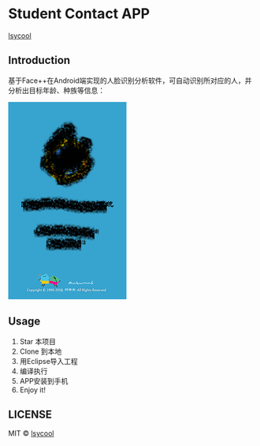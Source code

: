 # Student Contact APP

[lsycool](https://github.com/lsycool/PictureDetect)

## Introduction

基于Face++在Android端实现的人脸识别分析软件，可自动识别所对应的人，并分析出目标年龄、种族等信息：

![Image text](https://github.com/lsycool/imgFolder/blob/master/splash.png)

## Usage

1. Star 本项目
2. Clone 到本地
3. 用Eclipse导入工程
4. 编译执行
5. APP安装到手机
6. Enjoy it!


## LICENSE

MIT © [lsycool](https://github.com/lsycool/PictureDetect)